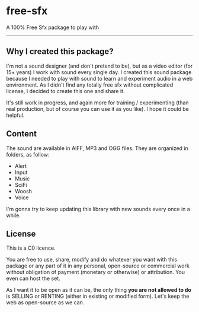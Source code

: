 # free-sfx
A 100% Free Sfx package to play with

---

Why I created this package?
---
I'm not a sound designer (and don't pretend to be), but as a video editor (for 15+ years) I work with sound every single day. I created this sound package because I needed to play with sound to learn and experiment audio in a web environment. As I didn't find any totally free sfx without complicated license, I decided to create this one and share it.

It's still work in progress, and again more for training / experimenting (than real production, but of course you can use it as you like). I hope it could be helpful.

Content
---
The sound are available in AIFF, MP3 and OGG files. They are organized in folders, as follow:

- Alert
- Input
- Music
- SciFi
- Woosh
- Voice


I'm gonna try to keep updating this library with new sounds every once in a while.

License
---
This is a C0 licence.

You are free to use, share, modify and do whatever you want with this package or any part of it in any personal, open-source or commercial work without obligation of payment (monetary or otherwise) or attribution. You even can host the set.

As I want it to be open as it can be, the only thing **you are not allowed to do** is SELLING or RENTING (either in existing or modified form). Let's keep the web as open-source as we can.
